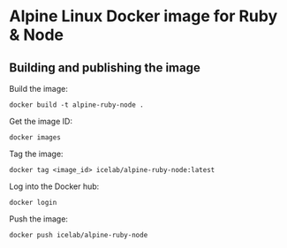 # Alpine Linux Docker image for Ruby & Node

## Building and publishing the image

Build the image:

```
docker build -t alpine-ruby-node .
```

Get the image ID:

```
docker images
```

Tag the image:

```
docker tag <image_id> icelab/alpine-ruby-node:latest
```

Log into the Docker hub:

```
docker login
```

Push the image:

```
docker push icelab/alpine-ruby-node
```
